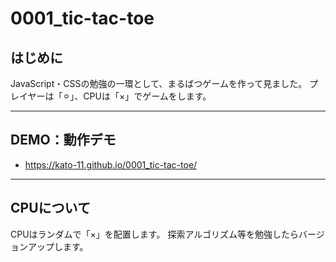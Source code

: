 # 0001_tic-tac-toe

## はじめに

JavaScript・CSSの勉強の一環として、まるばつゲームを作って見ました。
プレイヤーは「⚪︎」、CPUは「×」でゲームをします。

---

## DEMO：動作デモ

- https://kato-11.github.io/0001_tic-tac-toe/

---

## CPUについて

CPUはランダムで「×」を配置します。
探索アルゴリズム等を勉強したらバージョンアップします。